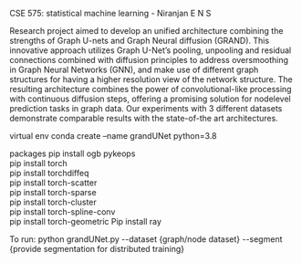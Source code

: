 
CSE 575: statistical machine learning - Niranjan E N S

Research project aimed to develop an unified architecture combining the strengths of 
Graph U-nets and Graph Neural diffusion (GRAND). This innovative approach utilizes 
Graph U-Net’s pooling, unpooling and residual connections combined with diffusion principles
to address oversmoothing in Graph Neural Networks (GNN), and make use of
different graph structures for having a higher resolution view of the network
structure. The resulting architecture combines the power of convolutional-like
processing with continuous diffusion steps, offering a promising solution for nodelevel
prediction tasks in graph data. Our experiments with 3 different datasets
demonstrate comparable results with the state-of-the art architectures.

virtual env
conda create –name grandUNet python=3.8

packages
pip install ogb pykeops                                                                                                                                       
pip install torch                                                                                                                                   
pip install torchdiffeq                                                                                                                          
pip install torch-scatter                                                                       
pip install torch-sparse                                                                      
pip install torch-cluster                                                                     
pip install torch-spline-conv                                                                  
pip install torch-geometric
Pip install ray

To run:
python grandUNet.py --dataset {graph/node dataset} --segment {provide segmentation for distributed training}



